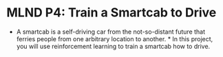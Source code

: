MLND P4: Train a Smartcab to Drive
==================================
* A smartcab is a self-driving car from the not-so-distant future that ferries people from one arbitrary location to another. * In this project, you will use reinforcement learning to train a smartcab how to drive.
